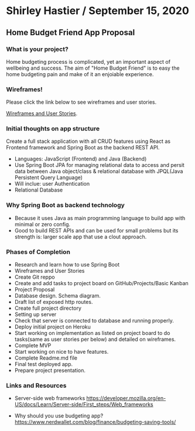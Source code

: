 # Shirley Hastier / September 15, 2020 

## Home Budget Friend App Proposal

### What is your project?

Home budgeting process is complicated, yet an important aspect of wellbeing and success. The aim of "Home Budget Friend" is to easy the home budgeting pain and make of it an enjoiable experience. 

### Wireframes!

Please click the link below to see wireframes and user stories.

[Wireframes and User Stories](./Wireframes.md).

### Initial thoughts on app structure

Create a full stack application with all CRUD features using React as Frontend framework and Spring Boot as the backend REST API. 
- Languages: JavaScript (Frontend) and Java (Backend)
- Use Spring Boot JPA for managing relational data to access and persit data between Java object/class & relational database with JPQL(Java Persistent Query Language)
- Will inclue: user Authentication
- Relational Database

### Why Spring Boot as backend technology
- Because it uses Java as main programming language to build app with minimal or zero config.
- Good to build REST APIs and can be used for small problems but its strength is: larger scale app that use a clout approach.

### Phases of Completion
- Research and learn how to use Spring Boot
- Wireframes and User Stories
- Create Git reppo
- Create and add tasks to project board on GitHub/Projects/Basic Kanban
- Project Proposal
- Database design. Schema diagram.
- Draft list of exposed http routes.
- Create full project directory
- Setting up server
- Check that server is connected to database and running properly.
- Deploy initial project on Heroku
- Start working on implementation as listed on project board to do tasks(same as user stories per below) and detailed on wireframes.
- Complete MVP
- Start working on nice to have features.
- Complete Readme.md file
- Final test deployed app.
- Prepare project presentation.  

### Links and Resources

- Server-side web frameworks
https://developer.mozilla.org/en-US/docs/Learn/Server-side/First_steps/Web_frameworks 

- Why should you use budgeting app?
https://www.nerdwallet.com/blog/finance/budgeting-saving-tools/ 